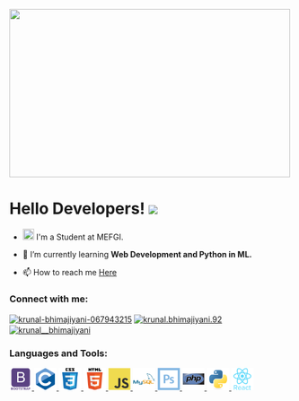 <p><img align="center" src="https://github.com/KrunalKB/KrunalKB/blob/main/KB.GIF" width="500" height="300"/></p>
<h1 align="left"> Hello  Developers! <img src="https://raw.githubusercontent.com/MartinHeinz/MartinHeinz/master/wave.gif." width="30px"> </h1>


- <img src="https://user-images.githubusercontent.com/84042512/133250672-40da1df0-13e0-4fde-a62b-02dc30e62e0e.png" width="20px" height="20px"> I'm a Student at MEFGI.
- 🌱 I’m currently learning **Web Development and Python in ML.**

- 📫 How to reach me <a href="mailto:krunalbhimajiyani11@gmail.com"> Here</a>

<h3 align="left">Connect with me:</h3>
<p align="left">
<a href="https://linkedin.com/in/krunal-bhimajiyani-067943215" target="blank"><img align="center" src="https://raw.githubusercontent.com/rahuldkjain/github-profile-readme-generator/master/src/images/icons/Social/linked-in-alt.svg" alt="krunal-bhimajiyani-067943215" height="30" width="40" /></a>
<a href="https://fb.com/krunal.bhimajiyani.92" target="blank"><img align="center" src="https://raw.githubusercontent.com/rahuldkjain/github-profile-readme-generator/master/src/images/icons/Social/facebook.svg" alt="krunal.bhimajiyani.92" height="30" width="40" /></a>
<a href="https://instagram.com/krunal__bhimajiyani" target="blank"><img align="center" src="https://raw.githubusercontent.com/rahuldkjain/github-profile-readme-generator/master/src/images/icons/Social/instagram.svg" alt="krunal__bhimajiyani" height="30" width="40" /></a>
</p>

<h3 align="left"> Languages and Tools:</h3>
<p align="left"> <a href="https://getbootstrap.com" target="_blank"> <img src="https://raw.githubusercontent.com/devicons/devicon/master/icons/bootstrap/bootstrap-plain-wordmark.svg" alt="bootstrap" width="40" height="40"/> </a> <a href="https://www.cprogramming.com/" target="_blank"> <img src="https://raw.githubusercontent.com/devicons/devicon/master/icons/c/c-original.svg" alt="c" width="40" height="40"/> </a> <a href="https://www.w3schools.com/css/" target="_blank"> <img src="https://raw.githubusercontent.com/devicons/devicon/master/icons/css3/css3-original-wordmark.svg" alt="css3" width="40" height="40"/> </a> <a href="https://www.w3.org/html/" target="_blank"> <img src="https://raw.githubusercontent.com/devicons/devicon/master/icons/html5/html5-original-wordmark.svg" alt="html5" width="40" height="40"/> </a> <a href="https://developer.mozilla.org/en-US/docs/Web/JavaScript" target="_blank"> <img src="https://raw.githubusercontent.com/devicons/devicon/master/icons/javascript/javascript-original.svg" alt="javascript" width="40" height="40"/> </a> <a href="https://www.mysql.com/" target="_blank"> <img src="https://raw.githubusercontent.com/devicons/devicon/master/icons/mysql/mysql-original-wordmark.svg" alt="mysql" width="40" height="40"/> </a> <a href="https://www.photoshop.com/en" target="_blank"> <img src="https://raw.githubusercontent.com/devicons/devicon/master/icons/photoshop/photoshop-line.svg" alt="photoshop" width="40" height="40"/> </a> <a href="https://www.php.net" target="_blank"> <img src="https://raw.githubusercontent.com/devicons/devicon/master/icons/php/php-original.svg" alt="php" width="40" height="40"/> </a> <a href="https://www.python.org" target="_blank"> <img src="https://raw.githubusercontent.com/devicons/devicon/master/icons/python/python-original.svg" alt="python" width="40" height="40"/> </a> <a href="https://reactjs.org/" target="_blank"> <img src="https://raw.githubusercontent.com/devicons/devicon/master/icons/react/react-original-wordmark.svg" alt="react" width="40" height="40"/> </a> </p>



<!---
KrunalKB/KrunalKB is a ✨ special ✨ repository because its `README.md` (this file) appears on your GitHub profile.
You can click the Preview link to take a look at your changes.
--->
